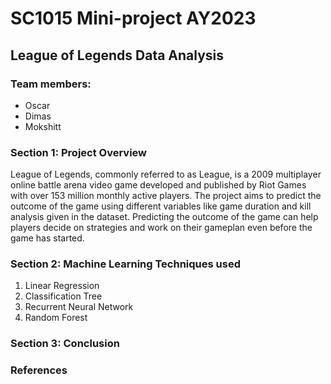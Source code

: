 # SC1015 Mini-project AY2023

## League of Legends Data Analysis

### Team members:
- Oscar
- Dimas
- Mokshitt

### Section 1: Project Overview
League of Legends, commonly referred to as League, is a 2009 multiplayer online battle arena video game developed and published by Riot Games with over 153 million monthly active players. The project aims to predict the outcome of the game using different variables like game duration and kill analysis given in the dataset. Predicting the outcome of the game can help players decide on strategies and work on their gameplan even before the game has started.

### Section 2: Machine Learning Techniques used
1. Linear Regression
2. Classification Tree
3. Recurrent Neural Network
4. Random Forest


### Section 3: Conclusion

### References
